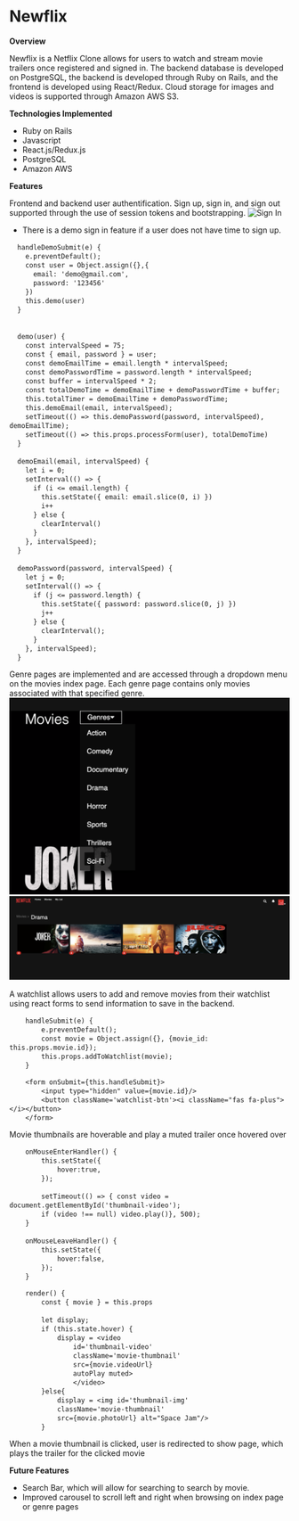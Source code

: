 # Newflix

**Overview**

Newflix is a Netflix Clone allows for users to watch and stream movie trailers once registered and signed in.  The backend database is developed on PostgreSQL, the backend is developed through Ruby on Rails, and the frontend is developed using React/Redux. Cloud storage for images and videos is supported through Amazon AWS S3. 


**Technologies Implemented**

* Ruby on Rails 
* Javascript
* React.js/Redux.js 
* PostgreSQL
* Amazon AWS

**Features**

Frontend and backend user authentification. Sign up, sign in, and sign out supported through the use of session tokens and bootstrapping. 
![Sign In](https://github.com/Justinlf55/Newflix/blob/master/app/assets/images/Screen%20Shot%202020-02-24%20at%201.33.39%20AM.png?raw=true)
+ There is a demo sign in feature if a user does not have time to sign up. 
```
  handleDemoSubmit(e) {
    e.preventDefault();
    const user = Object.assign({},{
      email: 'demo@gmail.com',
      password: '123456'
    })
    this.demo(user)
  }

 
  demo(user) {
    const intervalSpeed = 75;
    const { email, password } = user;
    const demoEmailTime = email.length * intervalSpeed;
    const demoPasswordTime = password.length * intervalSpeed;
    const buffer = intervalSpeed * 2;
    const totalDemoTime = demoEmailTime + demoPasswordTime + buffer;
    this.totalTimer = demoEmailTime + demoPasswordTime;
    this.demoEmail(email, intervalSpeed);
    setTimeout(() => this.demoPassword(password, intervalSpeed), demoEmailTime);
    setTimeout(() => this.props.processForm(user), totalDemoTime)
  }

  demoEmail(email, intervalSpeed) {
    let i = 0;
    setInterval(() => {
      if (i <= email.length) {
        this.setState({ email: email.slice(0, i) })
        i++
      } else {
        clearInterval()
      }
    }, intervalSpeed);
  }

  demoPassword(password, intervalSpeed) {
    let j = 0;
    setInterval(() => {
      if (j <= password.length) {
        this.setState({ password: password.slice(0, j) })
        j++
      } else {
        clearInterval();
      }
    }, intervalSpeed);
  }
 ```


Genre pages are implemented and are accessed through a dropdown menu on the movies index page.  Each genre page contains only movies associated with that specified genre.  
![Demo Dropdown](https://github.com/Justinlf55/Newflix/blob/master/app/assets/images/GenreDrpDwnScreenShot.png?raw=true)
![Genre Show Page](https://github.com/Justinlf55/Newflix/blob/master/app/assets/images/GenreExampleScreenshot.png?raw=true)


A watchlist allows users to add and remove movies from their watchlist using react forms to send information to save in the backend. 
```
    handleSubmit(e) {
        e.preventDefault();
        const movie = Object.assign({}, {movie_id: this.props.movie.id});
        this.props.addToWatchlist(movie);
    }
```
```
    <form onSubmit={this.handleSubmit}>
        <input type="hidden" value={movie.id}/>
        <button className='watchlist-btn'><i className="fas fa-plus"></i></button>
    </form>
```


Movie thumbnails are hoverable and play a muted trailer once hovered over
```
    onMouseEnterHandler() {
        this.setState({
            hover:true,
        });

        setTimeout(() => { const video = document.getElementById('thumbnail-video');
        if (video !== null) video.play()}, 500);
    }

    onMouseLeaveHandler() {
        this.setState({
            hover:false,
        });
    }
```

```
    render() {
        const { movie } = this.props

        let display;
        if (this.state.hover) {
            display = <video 
                id='thumbnail-video' 
                className='movie-thumbnail'
                src={movie.videoUrl}
                autoPlay muted>
                </video>
        }else{
            display = <img id='thumbnail-img' 
            className='movie-thumbnail' 
            src={movie.photoUrl} alt="Space Jam"/>
        }
  ```


When a movie thumbnail is clicked, user is redirected to show page, which plays the trailer for the clicked movie

**Future Features**

+ Search Bar, which will allow for searching to search by movie. 
+ Improved carousel to scroll left and right when browsing on index page or genre pages

